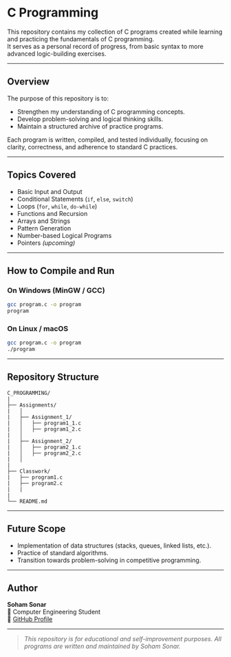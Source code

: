 # C Programming 

This repository contains my collection of C programs created while learning and practicing the fundamentals of C programming.  
It serves as a personal record of progress, from basic syntax to more advanced logic-building exercises.

---

## Overview
The purpose of this repository is to:
- Strengthen my understanding of C programming concepts.
- Develop problem-solving and logical thinking skills.
- Maintain a structured archive of practice programs.

Each program is written, compiled, and tested individually, focusing on clarity, correctness, and adherence to standard C practices.

---

## Topics Covered
- Basic Input and Output  
- Conditional Statements (`if`, `else`, `switch`)  
- Loops (`for`, `while`, `do-while`)  
- Functions and Recursion  
- Arrays and Strings  
- Pattern Generation  
- Number-based Logical Programs  
- Pointers *(upcoming)*  

---

## How to Compile and Run

### On Windows (MinGW / GCC)
```bash
gcc program.c -o program
program
```

### On Linux / macOS
```bash
gcc program.c -o program
./program
```

---

## Repository Structure
```
C_PROGRAMMING/
|
├── Assignments/
|   │
|   ├── Assignment_1/
|   │   ├── program1_1.c
|   │   ├── program1_2.c
|   │
|   ├── Assignment_2/
|   │   ├── program2_1.c
|   │   ├── program2_2.c
|   │
|
├── Classwork/
|   ├── program1.c
|   ├── program2.c
|   |
|
└── README.md
```

---

## Future Scope
- Implementation of data structures (stacks, queues, linked lists, etc.).
- Practice of standard algorithms.
- Transition towards problem-solving in competitive programming.

---

## Author
**Soham Sonar**  
📍 Computer Engineering Student  
🔗 [GitHub Profile](https://github.com/soham-exe)

---

> *This repository is for educational and self-improvement purposes. All programs are written and maintained by Soham Sonar.*

